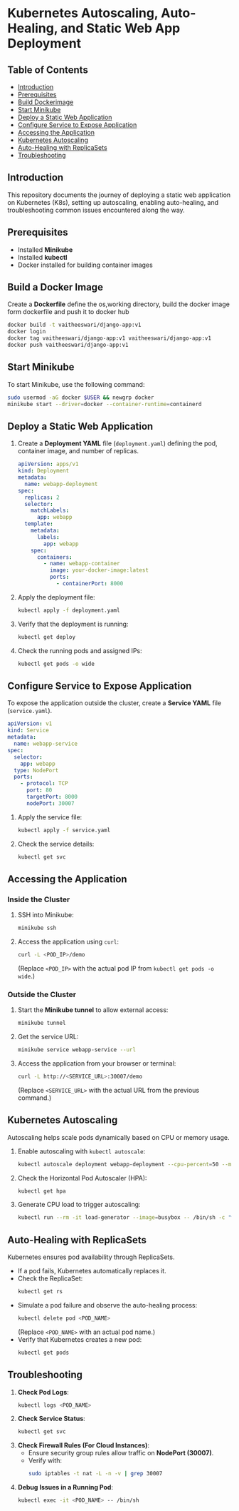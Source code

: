 # Kubernetes Autoscaling, Auto-Healing, and Static Web App Deployment

## Table of Contents
- [Introduction](#introduction)
- [Prerequisites](#prerequisites)
- [Build Dockerimage](#Build-a-docker-image)
- [Start Minikube](#start-minikube)
- [Deploy a Static Web Application](#deploy-a-static-web-application)
- [Configure Service to Expose Application](#configure-service-to-expose-application)
- [Accessing the Application](#accessing-the-application)
- [Kubernetes Autoscaling](#kubernetes-autoscaling)
- [Auto-Healing with ReplicaSets](#auto-healing-with-replicasets)
- [Troubleshooting](#troubleshooting)

## Introduction
This repository documents the journey of deploying a static web application on Kubernetes (K8s), setting up autoscaling, enabling auto-healing, and troubleshooting common issues encountered along the way.

## Prerequisites
- Installed **Minikube**
- Installed **kubectl**
- Docker installed for building container images

## Build a Docker Image
Create a **Dockerfile** define the os,working directory,
build the docker image form dockerfile and push it to docker hub 
```sh
docker build -t vaitheeswari/django-app:v1
docker login
docker tag vaitheeswari/django-app:v1 vaitheeswari/django-app:v1
docker push vaitheeswari/django-app:v1

```
## Start Minikube
To start Minikube, use the following command:
```sh
sudo usermod -aG docker $USER && newgrp docker
minikube start --driver=docker --container-runtime=containerd
```

## Deploy a Static Web Application
1. Create a **Deployment YAML** file (`deployment.yaml`) defining the pod, container image, and number of replicas.
   ```yaml
   apiVersion: apps/v1
   kind: Deployment
   metadata:
     name: webapp-deployment
   spec:
     replicas: 2
     selector:
       matchLabels:
         app: webapp
     template:
       metadata:
         labels:
           app: webapp
       spec:
         containers:
           - name: webapp-container
             image: your-docker-image:latest
             ports:
               - containerPort: 8000
   ```
2. Apply the deployment file:
   ```sh
   kubectl apply -f deployment.yaml
   ```
3. Verify that the deployment is running:
   ```sh
   kubectl get deploy
   ```
4. Check the running pods and assigned IPs:
   ```sh
   kubectl get pods -o wide
   ```
## Configure Service to Expose Application
To expose the application outside the cluster, create a **Service YAML** file (`service.yaml`).
```yaml
apiVersion: v1
kind: Service
metadata:
  name: webapp-service
spec:
  selector:
    app: webapp
  type: NodePort
  ports:
    - protocol: TCP
      port: 80
      targetPort: 8000
      nodePort: 30007
```
1. Apply the service file:
   ```sh
   kubectl apply -f service.yaml
   ```
2. Check the service details:
   ```sh
   kubectl get svc
   ```

## Accessing the Application
### Inside the Cluster
1. SSH into Minikube:
   ```sh
   minikube ssh
   ```
2. Access the application using `curl`:
   ```sh
   curl -L <POD_IP>/demo
   ```
   (Replace `<POD_IP>` with the actual pod IP from `kubectl get pods -o wide`.)

### Outside the Cluster
1. Start the **Minikube tunnel** to allow external access:
   ```sh
   minikube tunnel
   ```
2. Get the service URL:
   ```sh
   minikube service webapp-service --url
   ```
3. Access the application from your browser or terminal:
   ```sh
   curl -L http://<SERVICE_URL>:30007/demo
   ```
   (Replace `<SERVICE_URL>` with the actual URL from the previous command.)

## Kubernetes Autoscaling
Autoscaling helps scale pods dynamically based on CPU or memory usage.
1. Enable autoscaling with `kubectl autoscale`:
   ```sh
   kubectl autoscale deployment webapp-deployment --cpu-percent=50 --min=1 --max=5
   ```
2. Check the Horizontal Pod Autoscaler (HPA):
   ```sh
   kubectl get hpa
   ```
3. Generate CPU load to trigger autoscaling:
   ```sh
   kubectl run --rm -it load-generator --image=busybox -- /bin/sh -c "while true; do wget -q -O- http://webapp-service; done"
   ```

## Auto-Healing with ReplicaSets
Kubernetes ensures pod availability through ReplicaSets.
- If a pod fails, Kubernetes automatically replaces it.
- Check the ReplicaSet:
  ```sh
  kubectl get rs
  ```
- Simulate a pod failure and observe the auto-healing process:
  ```sh
  kubectl delete pod <POD_NAME>
  ```
  (Replace `<POD_NAME>` with an actual pod name.)
- Verify that Kubernetes creates a new pod:
  ```sh
  kubectl get pods
  ```

## Troubleshooting
1. **Check Pod Logs**:
   ```sh
   kubectl logs <POD_NAME>
   ```
2. **Check Service Status**:
   ```sh
   kubectl get svc
   ```
3. **Check Firewall Rules (For Cloud Instances)**:
   - Ensure security group rules allow traffic on **NodePort (30007)**.
   - Verify with:
     ```sh
     sudo iptables -t nat -L -n -v | grep 30007
     ```
4. **Debug Issues in a Running Pod**:
   ```sh
   kubectl exec -it <POD_NAME> -- /bin/sh
   ```


